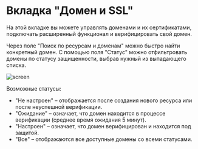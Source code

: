 # **Вкладка "Домен и SSL"**
На этой вкладке вы можете управлять доменами и их сертификатами, подключать расширенный функционал и верифицировать свой домен.

Через поле "Поиск по ресурсам и доменам" можно быстро найти конкретный домен. С помощью поля "Статус" можно отфильтровать домены по статусу защищенности, выбрав нужный из выпадающего списка.

![screen]()

Возможные статусы:

- "Не настроен" – отображается после создания нового ресурса или после неуспешной верификации.
- "Ожидание" – означает, что домен находится в процессе верификации (среднее время ожидания 5 минут).
- "Настроен" – означает, что домен верифицирован и находится под защитой.
- "Все" – отображаются все доступные домены со всеми статусами.